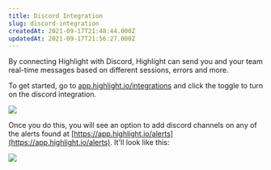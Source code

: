 ```yaml
---
title: Discord Integration
slug: discord-integration
createdAt: 2021-09-17T21:48:44.000Z
updatedAt: 2021-09-17T21:56:27.000Z
---
```


By connecting Highlight with Discord, Highlight can send you and your team real-time messages based on different sessions, errors and more.

To get started, go to [app.highlight.io/integrations](https://app.highlight.io/alerts) and click the toggle to turn on the discord integration. 

![](/images/discord-integration-toggle.png)

Once you do this, you will see an option to add discord channels on any of the alerts found at [https://app.highlight.io/alerts](https://app.highlight.io/alerts). It'll look like this:

![](/images/discord-alert-view.png)

